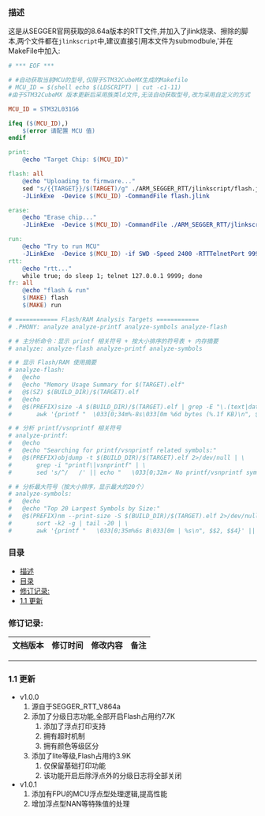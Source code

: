 ### 描述
这是从SEGGER官网获取的8.64a版本的RTT文件,并加入了jlink烧录、擦除的脚本,两个文件都在`jlinkscript`中,建议直接引用本文件为submodbule,'并在MakeFile中加入:
```makefile
# *** EOF ***

# #自动获取当前MCU的型号,仅限于STM32CubeMX生成的Makefile
# MCU_ID = $(shell echo $(LDSCRIPT) | cut -c1-11)
#由于STM32CubeMX 版本更新后采用族类ld文件,无法自动获取型号,改为采用自定义的方式

MCU_ID = STM32L031G6

ifeq ($(MCU_ID),)
    $(error 请配置 MCU 值)
endif

print:
	@echo "Target Chip: $(MCU_ID)"

flash: all
	@echo "Uploading to firmware..."
	sed "s/{{TARGET}}/$(TARGET)/g" ./ARM_SEGGER_RTT/jlinkscript/flash.jlink > flash.jlink
	-JLinkExe  -Device $(MCU_ID) -CommandFile flash.jlink

erase:
	@echo "Erase chip..."
	-JLinkExe  -Device $(MCU_ID) -CommandFile ./ARM_SEGGER_RTT/jlinkscript/erase.jlink

run:
	@echo "Try to run MCU"
	-JLinkExe  -Device $(MCU_ID) -if SWD -Speed 2400 -RTTTelnetPort 9999 -autoconnect 1
rtt:
	@echo "rtt..."
	while true; do sleep 1; telnet 127.0.0.1 9999; done
fr: all
	@echo "flash & run"
	$(MAKE) flash
	$(MAKE) run

# ============ Flash/RAM Analysis Targets ============
# .PHONY: analyze analyze-printf analyze-symbols analyze-flash

# # 主分析命令：显示 printf 相关符号 + 按大小排序的符号表 + 内存摘要
# analyze: analyze-flash analyze-printf analyze-symbols

# # 显示 Flash/RAM 使用摘要
# analyze-flash:
# 	@echo
# 	@echo "Memory Usage Summary for $(TARGET).elf"
# 	@$(SZ) $(BUILD_DIR)/$(TARGET).elf
# 	@echo
# 	@$(PREFIX)size -A $(BUILD_DIR)/$(TARGET).elf | grep -E "\.(text|data|bss)" | \
# 		awk '{printf "  \033[0;34m%-8s\033[0m %6d bytes (%.1f KB)\n", $$1, $$2, $$2/1024}'

# # 分析 printf/vsnprintf 相关符号
# analyze-printf:
# 	@echo
# 	@echo "Searching for printf/vsnprintf related symbols:"
# 	@$(PREFIX)objdump -t $(BUILD_DIR)/$(TARGET).elf 2>/dev/null | \
# 		grep -i "printf\|vsnprintf" | \
# 		sed 's/^/   /' || echo "   \033[0;32m✓ No printf/vsnprintf symbols found.\033[0m"

# # 分析最大符号（按大小排序，显示最大的20个）
# analyze-symbols:
# 	@echo
# 	@echo "Top 20 Largest Symbols by Size:"
# 	@$(PREFIX)nm --print-size -S $(BUILD_DIR)/$(TARGET).elf 2>/dev/null | \
# 		sort -k2 -g | tail -20 | \
# 		awk '{printf "   \033[0;35m%6s B\033[0m | %s\n", $$2, $$4}' || echo "   \033[0;31m✗ Failed to analyze symbols (check .elf exists)\033[0m"
```

### 目录
- [描述](#描述)
- [目录](#目录)
- [修订记录:](#修订记录)
- [1.1 更新](#11-更新)

### 修订记录:
| 文档版本 | 修订时间 | 修改内容 | 备注 |
|--|--|--|--|

---

### 1.1 更新
* v1.0.0
  1. 源自于SEGGER_RTT_V864a
  2. 添加了分级日志功能,全部开启Flash占用约7.7K
     1. 添加了浮点打印支持
     2. 拥有超时机制
     3. 拥有颜色等级区分
  3. 添加了lite等级,Flash占用约3.9K
     1. 仅保留基础打印功能
     2. 该功能开启后除浮点外的分级日志将全部关闭
* v1.0.1
  1. 添加有FPU的MCU浮点型处理逻辑,提高性能
  2. 增加浮点型NAN等特殊值的处理